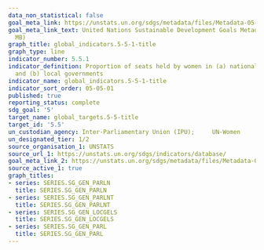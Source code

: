 ```yaml
---
data_non_statistical: false
goal_meta_link: https://unstats.un.org/sdgs/metadata/files/Metadata-05-05-01a.pdf
goal_meta_link_text: United Nations Sustainable Development Goals Metadata (PDF 4.0
  MB)
graph_title: global_indicators.5-5-1-title
graph_type: line
indicator_number: 5.5.1
indicator_definition: Proportion of seats held by women in (a) national parliaments
  and (b) local governments
indicator_name: global_indicators.5-5-1-title
indicator_sort_order: 05-05-01
published: true
reporting_status: complete
sdg_goal: '5'
target_name: global_targets.5-5-title
target_id: '5.5'
un_custodian_agency: Inter-Parliamentary Union (IPU);     UN-Women
un_designated_tier: 1/2
source_organisation_1: UNSTATS
source_url_1: https://unstats.un.org/sdgs/indicators/database/
goal_meta_link_2: https://unstats.un.org/sdgs/metadata/files/Metadata-05-05-01b.pdf
source_active_1: true
graph_titles:
- series: SERIES.SG_GEN_PARLN
  title: SERIES.SG_GEN_PARLN
- series: SERIES.SG_GEN_PARLNT
  title: SERIES.SG_GEN_PARLNT
- series: SERIES.SG_GEN_LOCGELS
  title: SERIES.SG_GEN_LOCGELS
- series: SERIES.SG_GEN_PARL
  title: SERIES.SG_GEN_PARL
---
```

